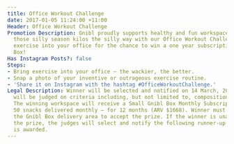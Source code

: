 ```yaml
---
title: Office Workout Challenge
date: 2017-01-05 11:24:00 +11:00
Header: Office Workout Challenge
Promotion Description: Gnibl proudly supports healthy and fun workspaces – so shed
  those silly season kilos the silly way with our Office Workout Challenge. Bring
  exercise into your office for the chance to win a one year subscription to Gnibl
  Box!
Has Instagram Posts?: false
Steps:
- Bring exercise into your office – the wackier, the better.
- Snap a photo of your inventive or outrageous exercise routine.
- 'Share it on Instagram with the hashtag #OfficeWorkoutChallenge.'
Legal Description: Winner will be selected and notified on 14 March, 2017. Entries
  will be judged on criteria including, but not limited to, composition and creativity.
  The winning workspace will receive a Small Gnibl Box Monthly Subscription – approximately
  50 snacks delivered monthly – for 12 months (ARV $1668). Winner must be based in
  the Gnibl Box delivery area to accept the prize. If the winner is unable to accept
  the prize, the judges will select and notify the following runner-up until the prize
  is awarded.
---
```


